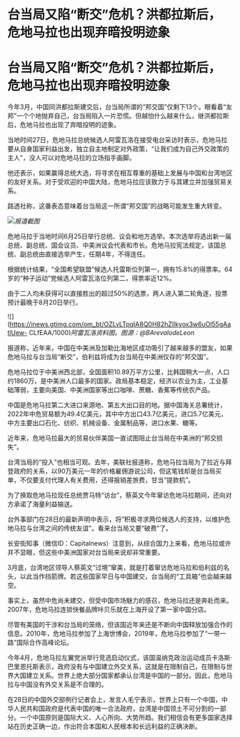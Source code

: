 # 台当局又陷“断交”危机？洪都拉斯后，危地马拉也出现弃暗投明迹象

# 台当局又陷“断交”危机？洪都拉斯后，危地马拉也出现弃暗投明迹象

今年3月，中国同洪都拉斯建交后，台当局所谓的“邦交国”仅剩下13个。眼看着“友邦”一个个地抛弃自己，台当局陷入一片恐慌。但越怕什么越来什么，继洪都拉斯后，危地马拉也出现了弃暗投明的迹象。

当地时间27日，危地马拉总统候选人阿雷瓦洛在接受电台采访时表示，危地马拉要从自身国家利益出发，独立自主地制定对外政策，“让我们成为自己外交政策的主人”，没人可以对危地马拉的立场指手画脚。

他还表示，如果赢得总统大选，将寻求在相互尊重的基础上发展与中国和台湾地区的友好关系。对于受欢迎的中国大陆，危地马拉应该致力于与其建立并加强贸易关系。

路透社称，这番表态意味着台当局这一所谓“邦交国”的战略可能发生重大转变。

![](https://inews.gtimg.com/om_bt/OBvd2NCOA6Uf4P_1rQZCCf5ljHOdNogIxiSbSyJ6EaYpMAA/1000)_报道截图_

危地马拉于当地时间6月25日举行总统、议会和地方选举。本次选举将选出新一届总统、副总统、国会议员、中美洲议会代表和市长。危地马拉宪法规定，该国总统、副总统由直接选举产生，任期4年，不得连任。

根据统计结果，“全国希望联盟”候选人托雷斯位列第一，拥有15.8%的得票率。64岁的“种子运动”党候选人阿雷瓦洛位列第二，得票率近12%。

由于二人均未获得可以直接胜出的超过50%的选票，两人进入第二轮角逐，投票预计最晚于8月20日举行。

![](https://inews.gtimg.com/om_bt/OZLvLTpqIA8Q0H82hZllkyox3w6uOl55gAatlUew-
CLfEAA/1000)_阿雷瓦洛资料图。图源：@BArevalodeLeon_

报道称，近年来，中国在中美洲及加勒比海地区成功吸引了越来越多的盟友，如果危地马拉与台当局“断交”，伯利兹将成为台当局在中美洲仅存的“邦交国”。

危地马拉位于中美洲西北部，全国面积10.89万平方公里，比韩国稍大一点，人口约1860万，是中美洲人口最多的国家。政局基本稳定，经济以农业为主，工业基础薄弱，主要向美国、中美洲国家等出口咖啡、蔗糖、香蕉等传统农产品。

中国是危地马拉第二大进口来源地、第五大出口目的地。据中国海关总署统计，2022年中危贸易额为49.4亿美元，其中中方出口43.7亿美元，进口5.7亿美元，中方主要出口石化、纺织、机械设备、金属制品等，进口水果、糖等。

近年来，危地马拉最大的贸易伙伴美国一直试图阻止台当局在中美洲的“邦交损失”。

台湾当局的“投入”也相当可观。去年，美联社报道称，危地马拉当局为了拉近与拜登政府的关系，以90万美元一年的价格雇佣游说公司，但这笔钱却是台当局买单，不仅要支付代理人有关费用，还得报销差旅费，甘当“提款机”。

为了换取危地马拉现任总统贾马特“访台”，蔡英文今年窜访危地马拉期间，还向对方承诺了海量利益输送。

台外事部门在28日的最新声明中表示，将“积极寻求两位候选人的支持，以维护危地马拉与台湾之间的传统友谊”。看来台当局又要“破费”了。

长安街知事（微信ID：Capitalnews）注意到，从综合国力上来看，危地马拉或许并不显眼，但这些中美洲国家对台当局来说却非常重要。

3月底，台湾地区领导人蔡英文“过境”窜美，就是打着窜访危地马拉和伯利兹的名头，以此当作挡箭牌。若这些国家早日与中国建交，台当局的“工具箱”也会越来越空。

事实上，虽然中危尚未建交，但受中国市场魅力的感召，危地马拉还是奔赴而来。2007年，危地马拉连锁快餐品牌咔贝乐就在上海开设了第一家中国分店。

尽管有美国的干涉和台当局的笼络，但该国近年来还是不断向中国释放加强合作的信息。2010年，危地马拉参加了上海世博会，2019年，危地马拉参加了“一带一路”国际合作高峰论坛。

今年4月，危地马拉左翼党派举行竞选启动仪式，该国温纳克政治运动成员卡洛斯·巴里恩托斯表示，政府没有与中国建立外交关系，这就是在限制自己，在限制与世界大国建立关系。世界上绝大部分国家都承认台湾是中国的一部分。因此，危地马拉与中国没有外交关系是不合理的。

在28日的中国外交部例行记者会上，发言人毛宁表示，世界上只有一个中国，中华人民共和国政府是代表中国的唯一合法政府，台湾是中国领土不可分割的一部分。一个中国原则是国际大义、人心所向、大势所趋。我们相信会有更多国家选择站在历史正确一边，作出符合本国和人民根本和长远利益的正确决断。

